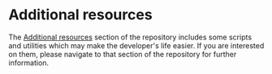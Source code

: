 # Additional resources

The [Additional resources](https://github.com/telefonicaid/fiware-sth-comet/tree/master/resources) section of the repository includes some scripts and utilities which may make the developer's life easier. If you are interested on them, please navigate to that section of the repository for further information.
